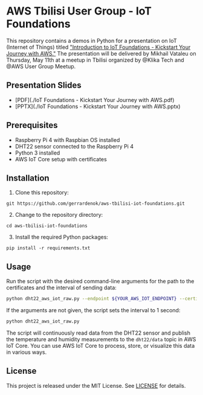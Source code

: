 # AWS Tbilisi User Group - IoT Foundations

This repository contains a demos in Python for a presentation on IoT (Internet of Things) titled ["Introduction to IoT Foundations - Kickstart Your Journey with AWS."](https://www.meetup.com/aws-tbilisi/events/293215777/) The presentation will be delivered by Mikhail Vataleu on Thursday, May 11th at a meetup in Tbilisi organized by @Klika Tech and @AWS User Group Meetup.

## Presentation Slides

- [PDF](./IoT Foundations - Kickstart Your Journey with AWS.pdf)
- [PPTX](./IoT Foundations - Kickstart Your Journey with AWS.pptx)

## Prerequisites

- Raspberry Pi 4 with Raspbian OS installed
- DHT22 sensor connected to the Raspberry Pi 4
- Python 3 installed
- AWS IoT Core setup with certificates

## Installation

1. Clone this repository:

```
git https://github.com/gerrardenok/aws-tbilisi-iot-foundations.git
```

2. Change to the repository directory:

```
cd aws-tbilisi-iot-foundations
```

3. Install the required Python packages:

```
pip install -r requirements.txt
```

## Usage

Run the script with the desired command-line arguments for the path to the certificates and the interval of sending data:

```bash
python dht22_aws_iot_raw.py --endpoint ${YOUR_AWS_IOT_ENDPOINT} --certificates /path/to/certificates --interval 5
```

If the arguments are not given, the script sets the interval to 1 second:

```bash
python dht22_aws_iot_raw.py
```

The script will continuously read data from the DHT22 sensor and publish the temperature and humidity measurements to the `dht22/data` topic in AWS IoT Core. You can use AWS IoT Core to process, store, or visualize this data in various ways.

## License

This project is released under the MIT License. See [LICENSE](LICENSE) for details.
